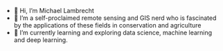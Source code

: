 - 👋 Hi, I’m Michael Lambrecht
- 👀 I’m a self-proclaimed remote sensing and GIS nerd who is fascinated by the applications of these fields in conservation and agriculture
- 🌱 I’m currently learning and exploring data science, machine learning and deep learning.

